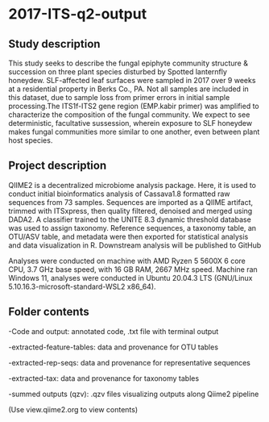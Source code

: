 # 2017-ITS-q2-output


## Study description 

This study seeks to describe the fungal epiphyte community structure & succession on
three plant species disturbed by Spotted lanternfly honeydew. SLF-affected leaf 
surfaces were sampled in 2017 over 9 weeks at a residential property in Berks Co., PA. 
Not all samples are included in this dataset, due to sample loss from primer errors in 
initial sample processing.The ITS1f-ITS2 gene region (EMP.kabir primer) was amplified 
to characterize the composition of the fungal community. We expect to see deterministic, 
facultative sussession, wherein exposure to SLF honeydew makes fungal communities more 
similar to one another, even between plant host species. 

## Project description

QIIME2 is a decentralized microbiome analysis package. Here, it is used to conduct 
initial bioinformatics analysis of Cassava1.8 formatted raw sequences from 73 samples.
Sequences are imported as a QIIME artifact, trimmed with ITSxpress, then quality 
filtered, denoised and merged using DADA2. A classifier trained to the UNITE 8.3 
dynamic threshold database was used to assign taxonomy. Reference sequences, a 
taxonomy table, an OTU/ASV table, and metadata were then exported for statistical 
analysis and data visualization in R. Downstream analysis will be published to GitHub 

Analyses were conducted on machine with AMD Ryzen 5 5600X 6 core CPU, 3.7 GHz base 
speed, with 16 GB RAM, 2667 MHz speed. Machine ran Windows 11, analyses were conducted
in Ubuntu 20.04.3 LTS (GNU/Linux 5.10.16.3-microsoft-standard-WSL2 x86_64). 

## Folder contents

-Code and output: annotated code, .txt file with terminal output

-extracted-feature-tables: data and provenance for OTU tables

-extracted-rep-seqs: data and provenance for representative sequences

-extracted-tax: data and provenance for taxonomy tables

-summed outputs (qzv): .qzv files visualizing outputs along Qiime2 pipeline 
  
  (Use view.qiime2.org to view contents) 
